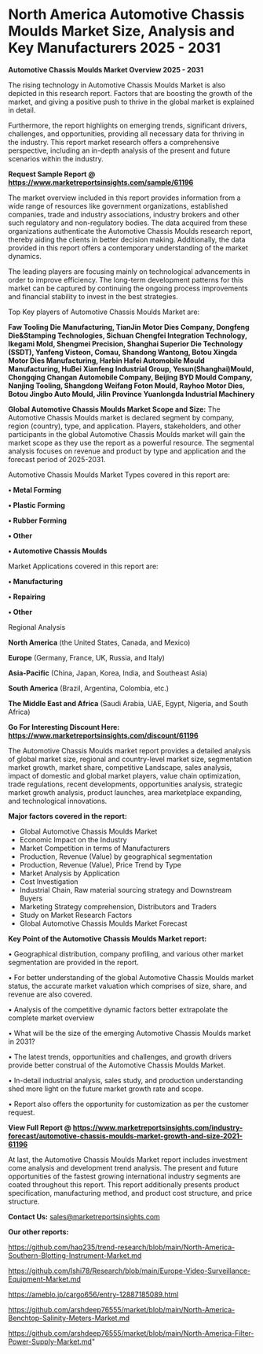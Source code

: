 # North America Automotive Chassis Moulds Market Size, Analysis and Key Manufacturers 2025 - 2031

<Strong> Automotive Chassis Moulds Market Overview 2025 - 2031</strong>

The rising technology in Automotive Chassis Moulds Market is also depicted in this research report. Factors that are boosting the growth of the market, and giving a positive push to thrive in the global market is explained in detail.

Furthermore, the report highlights on emerging trends, significant drivers, challenges, and opportunities, providing all necessary data for thriving in the industry. This report market research offers a comprehensive perspective, including an in-depth analysis of the present and future scenarios within the industry.

<strong>Request Sample Report @ <a href=https://www.marketreportsinsights.com/sample/61196>https://www.marketreportsinsights.com/sample/61196</a></strong>

The market overview included in this report provides information from a wide range of resources like government organizations, established companies, trade and industry associations, industry brokers and other such regulatory and non-regulatory bodies. The data acquired from these organizations authenticate the Automotive Chassis Moulds research report, thereby aiding the clients in better decision making. Additionally, the data provided in this report offers a contemporary understanding of the market dynamics.

The leading players are focusing mainly on technological advancements in order to improve efficiency. The long-term development patterns for this market can be captured by continuing the ongoing process improvements and financial stability to invest in the best strategies.

Top Key players of Automotive Chassis Moulds Market are:

<strong>Faw Tooling Die Manufacturing, TianJin Motor Dies Company, Dongfeng Die&Stamping Technologies, Sichuan Chengfei Integration Technology, Ikegami Mold, Shengmei Precision, Shanghai Superior Die Technology (SSDT), Yanfeng Visteon, Comau, Shandong Wantong, Botou Xingda Motor Dies Manufacturing, Harbin Hafei Automobile Mould Manufacturing, HuBei Xianfeng Industrial Group, Yesun(Shanghai)Mould, Chongqing Changan Automobile Company, Beijing BYD Mould Company, Nanjing Tooling, Shangdong Weifang Foton Mould, Rayhoo Motor Dies, Botou Jingbo Auto Mould, Jilin Province Yuanlongda Industrial Machinery</strong>

<strong><b>Global Automotive Chassis Moulds Market Scope and Size:</b></strong>
The Automotive Chassis Moulds market is declared segment by company, region (country), type, and application. Players, stakeholders, and other participants in the global Automotive Chassis Moulds market will gain the market scope as they use the report as a powerful resource. The segmental analysis focuses on revenue and product by type and application and the forecast period of 2025-2031.

Automotive Chassis Moulds Market Types covered in this report are:

<strong>• Metal Forming

• Plastic Forming

• Rubber Forming

• Other

• Automotive Chassis Moulds</strong>

Market Applications covered in this report are:

<strong>• Manufacturing

• Repairing

• Other</strong> 

Regional Analysis

<strong>North America</strong> (the United States, Canada, and Mexico)

<strong>Europe</strong> (Germany, France, UK, Russia, and Italy)

<strong>Asia-Pacific</strong> (China, Japan, Korea, India, and Southeast Asia)

<strong>South America</strong> (Brazil, Argentina, Colombia, etc.)

<strong>The Middle East and Africa</strong> (Saudi Arabia, UAE, Egypt, Nigeria, and South Africa)

<strong>Go For Interesting Discount Here: <a href=https://www.marketreportsinsights.com/discount/61196>https://www.marketreportsinsights.com/discount/61196</a></strong>

The Automotive Chassis Moulds market report provides a detailed analysis of global market size, regional and country-level market size, segmentation market growth, market share, competitive Landscape, sales analysis, impact of domestic and global market players, value chain optimization, trade regulations, recent developments, opportunities analysis, strategic market growth analysis, product launches, area marketplace expanding, and technological innovations.

<strong><b>Major factors covered in the report:</b></strong>
<ul>
  <li>Global Automotive Chassis Moulds Market </li>
  <li>Economic Impact on the Industry</li>
  <li>Market Competition in terms of Manufacturers</li>
  <li>Production, Revenue (Value) by geographical segmentation</li>
  <li>Production, Revenue (Value), Price Trend by Type</li>
  <li>Market Analysis by Application</li>
  <li>Cost Investigation</li>
  <li>Industrial Chain, Raw material sourcing strategy and Downstream Buyers</li>
  <li>Marketing Strategy comprehension, Distributors and Traders</li>
  <li>Study on Market Research Factors</li>
  <li>Global Automotive Chassis Moulds Market Forecast</li>
</ul>

<strong><b>Key Point of the Automotive Chassis Moulds Market report:</b></strong>

• Geographical distribution, company profiling, and various other market segmentation are provided in the report.

• For better understanding of the global Automotive Chassis Moulds market status, the accurate market valuation which comprises of size, share, and revenue are also covered.

• Analysis of the competitive dynamic factors better extrapolate the complete market overview

• What will be the size of the emerging Automotive Chassis Moulds market in 2031?

• The latest trends, opportunities and challenges, and growth drivers provide better construal of the Automotive Chassis Moulds Market.

• In-detail industrial analysis, sales study, and production understanding shed more light on the future market growth rate and scope.

• Report also offers the opportunity for customization as per the customer request.

<strong><b>View Full Report @ <a href=https://www.marketreportsinsights.com/industry-forecast/automotive-chassis-moulds-market-growth-and-size-2021-61196>https://www.marketreportsinsights.com/industry-forecast/automotive-chassis-moulds-market-growth-and-size-2021-61196</a></b></strong>


At last, the Automotive Chassis Moulds Market report includes investment come analysis and development trend analysis. The present and future opportunities of the fastest growing international industry segments are coated throughout this report. This report additionally presents product specification, manufacturing method, and product cost structure, and price structure.

<strong>Contact Us:</strong>
sales@marketreportsinsights.com

<strong>Our other reports:</strong>

<a href=https://github.com/haq235/trend-research/blob/main/North-America-Southern-Blotting-Instrument-Market.md>https://github.com/haq235/trend-research/blob/main/North-America-Southern-Blotting-Instrument-Market.md</a>

<a href=https://github.com/Ishi78/Research/blob/main/Europe-Video-Surveillance-Equipment-Market.md>https://github.com/Ishi78/Research/blob/main/Europe-Video-Surveillance-Equipment-Market.md</a>

<a href=https://ameblo.jp/cargo656/entry-12887185089.html>https://ameblo.jp/cargo656/entry-12887185089.html</a>

<a href=https://github.com/arshdeep76555/market/blob/main/North-America-Benchtop-Salinity-Meters-Market.md>https://github.com/arshdeep76555/market/blob/main/North-America-Benchtop-Salinity-Meters-Market.md</a>

<a href=https://github.com/arshdeep76555/market/blob/main/North-America-Filter-Power-Supply-Market.md>https://github.com/arshdeep76555/market/blob/main/North-America-Filter-Power-Supply-Market.md</a>"
